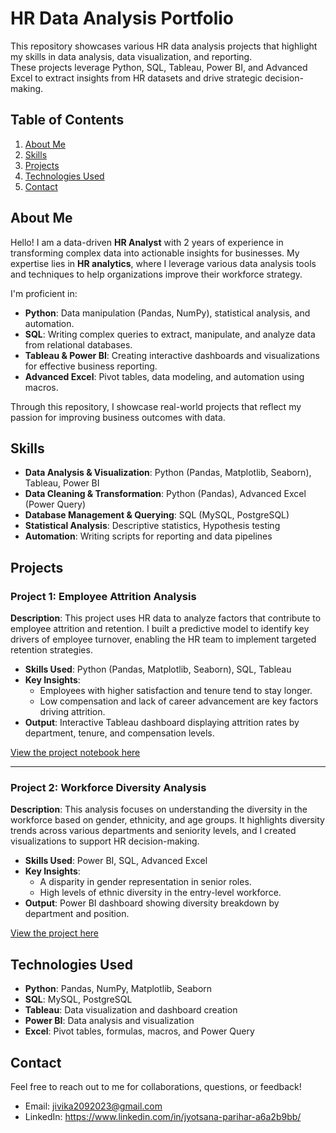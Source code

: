 # HR Data Analysis Portfolio

This repository showcases various HR data analysis projects that highlight my skills in data analysis, data visualization, and reporting. 
<br>
These projects leverage Python, SQL, Tableau, Power BI, and Advanced Excel to extract insights from HR datasets and drive strategic decision-making.

## Table of Contents

1. [About Me](#about-me)
2. [Skills](#skills)
3. [Projects](#projects)
4. [Technologies Used](#technologies-used)
5. [Contact](#contact)

## About Me

Hello! I am a data-driven **HR Analyst** with 2 years of experience in transforming complex data into actionable insights for businesses. My expertise lies in **HR analytics**, where I leverage various data analysis tools and techniques to help organizations improve their workforce strategy.

I'm proficient in:
- **Python**: Data manipulation (Pandas, NumPy), statistical analysis, and automation.
- **SQL**: Writing complex queries to extract, manipulate, and analyze data from relational databases.
- **Tableau & Power BI**: Creating interactive dashboards and visualizations for effective business reporting.
- **Advanced Excel**: Pivot tables, data modeling, and automation using macros.

Through this repository, I showcase real-world projects that reflect my passion for improving business outcomes with data.

## Skills

- **Data Analysis & Visualization**: Python (Pandas, Matplotlib, Seaborn), Tableau, Power BI
- **Data Cleaning & Transformation**: Python (Pandas), Advanced Excel (Power Query)
- **Database Management & Querying**: SQL (MySQL, PostgreSQL)
- **Statistical Analysis**: Descriptive statistics, Hypothesis testing
- **Automation**: Writing scripts for reporting and data pipelines

## Projects

### Project 1: Employee Attrition Analysis

**Description**: This project uses HR data to analyze factors that contribute to employee attrition and retention. I built a predictive model to identify key drivers of employee turnover, enabling the HR team to implement targeted retention strategies.

- **Skills Used**: Python (Pandas, Matplotlib, Seaborn), SQL, Tableau
- **Key Insights**: 
   - Employees with higher satisfaction and tenure tend to stay longer.
   - Low compensation and lack of career advancement are key factors driving attrition.
- **Output**: Interactive Tableau dashboard displaying attrition rates by department, tenure, and compensation levels.

[View the project notebook here](#)

---

### Project 2: Workforce Diversity Analysis

**Description**: This analysis focuses on understanding the diversity in the workforce based on gender, ethnicity, and age groups. It highlights diversity trends across various departments and seniority levels, and I created visualizations to support HR decision-making.

- **Skills Used**: Power BI, SQL, Advanced Excel
- **Key Insights**: 
   - A disparity in gender representation in senior roles.
   - High levels of ethnic diversity in the entry-level workforce.
- **Output**: Power BI dashboard showing diversity breakdown by department and position.

[View the project here](#)

## Technologies Used

- **Python**: Pandas, NumPy, Matplotlib, Seaborn
- **SQL**: MySQL, PostgreSQL
- **Tableau**: Data visualization and dashboard creation
- **Power BI**: Data analysis and visualization
- **Excel**: Pivot tables, formulas, macros, and Power Query

## Contact

Feel free to reach out to me for collaborations, questions, or feedback!

- Email: jivika2092023@gmail.com
- LinkedIn: https://www.linkedin.com/in/jyotsana-parihar-a6a2b9bb/
